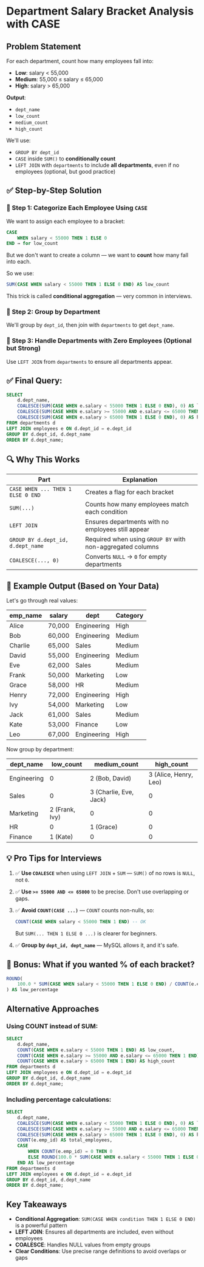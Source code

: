# Department Salary Bracket Analysis with CASE

## Problem Statement

For each department, count how many employees fall into:
* **Low**: salary < 55,000
* **Medium**: 55,000 ≤ salary ≤ 65,000
* **High**: salary > 65,000

**Output**:
- `dept_name`
- `low_count`
- `medium_count`
- `high_count`

We'll use:
* `GROUP BY dept_id`
* `CASE` inside `SUM()` to **conditionally count**
* `LEFT JOIN` with `departments` to include **all departments**, even if no employees (optional, but good practice)

## ✅ Step-by-Step Solution

### 🔹 Step 1: Categorize Each Employee Using `CASE`

We want to assign each employee to a bracket:

```sql
CASE
    WHEN salary < 55000 THEN 1 ELSE 0
END → for low_count
```

But we don't want to create a column — we want to **count** how many fall into each.

So we use:
```sql
SUM(CASE WHEN salary < 55000 THEN 1 ELSE 0 END) AS low_count
```

This trick is called **conditional aggregation** — very common in interviews.

### 🔹 Step 2: Group by Department

We'll group by `dept_id`, then join with `departments` to get `dept_name`.

### 🔹 Step 3: Handle Departments with Zero Employees (Optional but Strong)

Use `LEFT JOIN` from `departments` to ensure all departments appear.

## ✅ Final Query:

```sql
SELECT
    d.dept_name,
    COALESCE(SUM(CASE WHEN e.salary < 55000 THEN 1 ELSE 0 END), 0) AS low_count,
    COALESCE(SUM(CASE WHEN e.salary >= 55000 AND e.salary <= 65000 THEN 1 ELSE 0 END), 0) AS medium_count,
    COALESCE(SUM(CASE WHEN e.salary > 65000 THEN 1 ELSE 0 END), 0) AS high_count
FROM departments d
LEFT JOIN employees e ON d.dept_id = e.dept_id
GROUP BY d.dept_id, d.dept_name
ORDER BY d.dept_name;
```

## 🔍 Why This Works

| Part | Explanation |
|------|-------------|
| `CASE WHEN ... THEN 1 ELSE 0 END` | Creates a flag for each bracket |
| `SUM(...)` | Counts how many employees match each condition |
| `LEFT JOIN` | Ensures departments with no employees still appear |
| `GROUP BY d.dept_id, d.dept_name` | Required when using `GROUP BY` with non-aggregated columns |
| `COALESCE(..., 0)` | Converts `NULL` → `0` for empty departments |

## 🧪 Example Output (Based on Your Data)

Let's go through real values:

| emp_name | salary | dept | Category |
|----------|---------|------|----------|
| Alice | 70,000 | Engineering | High |
| Bob | 60,000 | Engineering | Medium |
| Charlie | 65,000 | Sales | Medium |
| David | 55,000 | Engineering | Medium |
| Eve | 62,000 | Sales | Medium |
| Frank | 50,000 | Marketing | Low |
| Grace | 58,000 | HR | Medium |
| Henry | 72,000 | Engineering | High |
| Ivy | 54,000 | Marketing | Low |
| Jack | 61,000 | Sales | Medium |
| Kate | 53,000 | Finance | Low |
| Leo | 67,000 | Engineering | High |

Now group by department:

| dept_name | low_count | medium_count | high_count |
|-----------|-----------|--------------|------------|
| Engineering | 0 | 2 (Bob, David) | 3 (Alice, Henry, Leo) |
| Sales | 0 | 3 (Charlie, Eve, Jack) | 0 |
| Marketing | 2 (Frank, Ivy) | 0 | 0 |
| HR | 0 | 1 (Grace) | 0 |
| Finance | 1 (Kate) | 0 | 0 |

## 💡 Pro Tips for Interviews

1. ✅ **Use `COALESCE`** when using `LEFT JOIN` + `SUM` — `SUM()` of no rows is `NULL`, not `0`.

2. ✅ **Use `>= 55000 AND <= 65000`** to be precise. Don't use overlapping or gaps.

3. ✅ **Avoid `COUNT(CASE ...)`** — `COUNT` counts non-nulls, so:
   ```sql
   COUNT(CASE WHEN salary < 55000 THEN 1 END) -- OK
   ```
   But `SUM(... THEN 1 ELSE 0 ...)` is clearer for beginners.

4. ✅ **Group by `dept_id, dept_name`** — MySQL allows it, and it's safe.

## 🚀 Bonus: What if you wanted % of each bracket?

```sql
ROUND(
    100.0 * SUM(CASE WHEN salary < 55000 THEN 1 ELSE 0 END) / COUNT(e.emp_id), 2
) AS low_percentage
```

## Alternative Approaches

### Using COUNT instead of SUM:
```sql
SELECT
    d.dept_name,
    COUNT(CASE WHEN e.salary < 55000 THEN 1 END) AS low_count,
    COUNT(CASE WHEN e.salary >= 55000 AND e.salary <= 65000 THEN 1 END) AS medium_count,
    COUNT(CASE WHEN e.salary > 65000 THEN 1 END) AS high_count
FROM departments d
LEFT JOIN employees e ON d.dept_id = e.dept_id
GROUP BY d.dept_id, d.dept_name
ORDER BY d.dept_name;
```

### Including percentage calculations:
```sql
SELECT
    d.dept_name,
    COALESCE(SUM(CASE WHEN e.salary < 55000 THEN 1 ELSE 0 END), 0) AS low_count,
    COALESCE(SUM(CASE WHEN e.salary >= 55000 AND e.salary <= 65000 THEN 1 ELSE 0 END), 0) AS medium_count,
    COALESCE(SUM(CASE WHEN e.salary > 65000 THEN 1 ELSE 0 END), 0) AS high_count,
    COUNT(e.emp_id) AS total_employees,
    CASE 
        WHEN COUNT(e.emp_id) = 0 THEN 0
        ELSE ROUND(100.0 * SUM(CASE WHEN e.salary < 55000 THEN 1 ELSE 0 END) / COUNT(e.emp_id), 1)
    END AS low_percentage
FROM departments d
LEFT JOIN employees e ON d.dept_id = e.dept_id
GROUP BY d.dept_id, d.dept_name
ORDER BY d.dept_name;
```

## Key Takeaways

- **Conditional Aggregation**: `SUM(CASE WHEN condition THEN 1 ELSE 0 END)` is a powerful pattern
- **LEFT JOIN**: Ensures all departments are included, even without employees
- **COALESCE**: Handles NULL values from empty groups
- **Clear Conditions**: Use precise range definitions to avoid overlaps or gaps